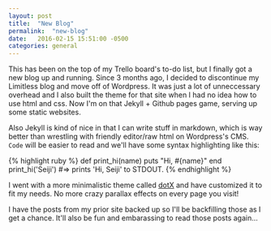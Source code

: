 ```yaml
---
layout: post
title:  "New Blog"
permalink:  "new-blog"
date:   2016-02-15 15:51:00 -0500
categories: general
---
```

This has been on the top of my Trello board's to-do list, but I finally
got a new blog up and running. Since 3 months ago, I decided to
discontinue my Limitless blog and move off of Wordpress. It was just a
lot of unneccessary overhead and I also built the theme for that site
when I had no idea how to use html and css. Now I'm on that Jekyll +
Github pages game, serving up some static websites.

Also Jekyll is kind of nice in that I can write stuff in markdown, which
is way better than wrestling with friendly editor/raw html on
Wordpress's CMS. `Code` will be easier to read and we'll have some
syntax highlighting like this:

{% highlight ruby %}
def print_hi(name)
  puts "Hi, #{name}"
end
print_hi('Seiji')
#=> prints 'Hi, Seiji' to STDOUT.
{% endhighlight %}

I went with a more minimalistic theme called
[dotX](http://jekyllthemes.org/themes/dotx/) and have customized it to
fit my needs. No more crazy parallax effects on every page you visit!

I have the posts from my prior site backed up so I'll be backfilling
those as I get a chance. It'll also be fun and embarassing to read those posts again...
